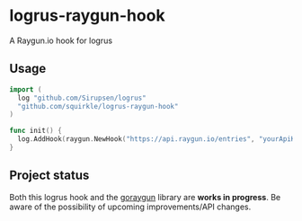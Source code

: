 # logrus-raygun-hook
A Raygun.io hook for logrus

## Usage

```go
import (
  log "github.com/Sirupsen/logrus"
  "github.com/squirkle/logrus-raygun-hook"
)

func init() {
  log.AddHook(raygun.NewHook("https://api.raygun.io/entries", "yourApiKey", true))
}
```

## Project status
Both this logrus hook and the [goraygun](https://github.com/SDITools/goraygun) library are **works in progress**.  Be aware of the possibility of upcoming improvements/API changes.

